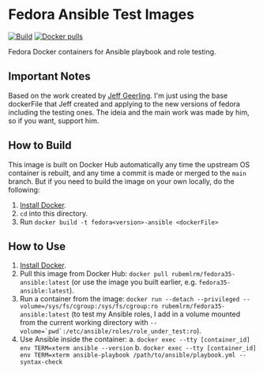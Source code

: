 # Fedora Ansible Test Images

[![Build](https://github.com/Rubemlrm/docker-fedora-ansible/actions/workflows/build.yml/badge.svg)](https://github.com/Rubemlrm/docker-fedora-ansible/actions/workflows/build.yml) [![Docker pulls](https://img.shields.io/docker/pulls/rubemlrm/fedora-ansible)](https://hub.docker.com/r/rubemlrm/fedora-ansible/)


Fedora Docker containers for Ansible playbook and role testing.


## Important Notes

Based on the work created by [Jeff Geerling](https://www.jeffgeerling.com/). I'm just using the base dockerFile that Jeff created and applying to the new versions of fedora including the testing ones. The ideia and the main work was made by him, so if you want, support him.

## How to Build

This image is built on Docker Hub automatically any time the upstream OS container is rebuilt, and any time a commit is made or merged to the `main` branch. But if you need to build the image on your own locally, do the following:

  1. [Install Docker](https://docs.docker.com/engine/installation/).
  2. `cd` into this directory.
  3. Run `docker build -t fedora<version>-ansible <dockerFile>`

## How to Use

  1. [Install Docker](https://docs.docker.com/engine/installation/).
  2. Pull this image from Docker Hub: `docker pull rubemlrm/fedora35-ansible:latest` (or use the image you built earlier, e.g. `fedora35-ansible:latest`).
  3. Run a container from the image: `docker run --detach --privileged --volume=/sys/fs/cgroup:/sys/fs/cgroup:ro rubemlrm/fedora35-ansible:latest` (to test my Ansible roles, I add in a volume mounted from the current working directory with ``--volume=`pwd`:/etc/ansible/roles/role_under_test:ro``).
  4. Use Ansible inside the container:
    a. `docker exec --tty [container_id] env TERM=xterm ansible --version`
    b. `docker exec --tty [container_id] env TERM=xterm ansible-playbook /path/to/ansible/playbook.yml --syntax-check`
